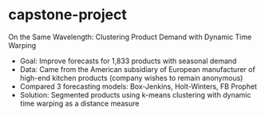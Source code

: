 # capstone-project
On the Same Wavelength: Clustering Product Demand with Dynamic Time Warping

* Goal: Improve forecasts for 1,833 products with seasonal demand
* Data: Came from the American subsidiary of European manufacturer of high-end kitchen products (company wishes to remain anonymous)
* Compared 3 forecasting models: Box-Jenkins, Holt-Winters, FB Prophet
* Solution: Segmented products using k-means clustering with dynamic time warping as a distance measure
